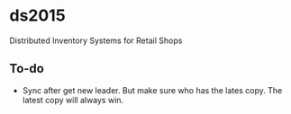 # ds2015
Distributed Inventory Systems for Retail Shops

## To-do
- Sync after get new leader. But make sure who has the lates copy. The latest copy will always win.